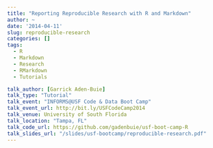 ```yaml
---
title: "Reporting Reproducible Research with R and Markdown"
author: ~ 
date: '2014-04-11'
slug: reproducible-research
categories: []
tags: 
  - R
  - Markdown
  - Research
  - RMarkdown
  - Tutorials

talk_author: [Garrick Aden-Buie]
talk_type: "Tutorial"
talk_event: "INFORMS@USF Code & Data Boot Camp"
talk_event_url: http://bit.ly/USFCodeCamp2014 
talk_venue: University of South Florida
talk_location: "Tampa, FL"
talk_code_url: https://github.com/gadenbuie/usf-boot-camp-R
talk_slides_url: "/slides/usf-bootcamp/reproducible-research.pdf"
---
```


